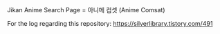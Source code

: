 Jikan Anime Search Page = 아니메 컴셋 (Anime Comsat)

For the log regarding this repository:
https://silverlibrary.tistory.com/491